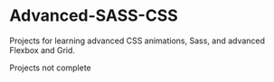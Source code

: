 # Advanced-SASS-CSS
Projects for learning advanced CSS animations, Sass, and advanced Flexbox and Grid.

Projects not complete
